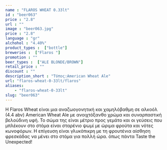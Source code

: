 ```yaml
---
name : "FLAROS WHEAT 0.33lt"
id : "beer063"
price : "2.8"
url : ""
image : "beer063.jpg"
price : "2.8"
language : "gr"
alchohol : "4.40%"
product_types :  ["bottle"]
breweries :  ["Flaros "]
promotion : ""
beer_types :  ["ALE BLONDE/BROWN"]
retail_price : ""
discount : ""
description_short : "Τύπος:American Wheat Ale"
url: "flaros-wheat-0-33lt/flaros"
aliases: 
    - "flaros-wheat-0-33lt"
slug: "beer063"
---
```


H Flaros Wheat είναι μια αναζωογονητική και χαμηλόβαθμη σε αλκοόλ (4.4 abv) American Wheat Ale με ανοιχτόξανθο χρώμα και συναρπαστική βελούδινη υφή. Το σώμα της είναι μέτριο προς γεμάτο και οι γεύσεις που μπλέκουν στο στόμα είναι σταρένιο ψωμί με ώριμα φρούτα και νότες κωνοφόρων. Η επίγευση είναι γλυκόπικρη με τη φρουτένια αίσθηση φρεσκάδας να μένει στο στόμα για πολλή ώρα. όπως πάντα Taste the Unexpected!